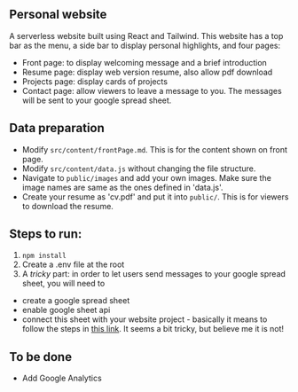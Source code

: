 ## Personal website

A serverless website built using React and Tailwind.
This website has a top bar as the menu, a side bar to display personal highlights, and four pages:

- Front page: to display welcoming message and a brief introduction
- Resume page: display web version resume, also allow pdf download
- Projects page: display cards of projects
- Contact page: allow viewers to leave a message to you. The messages will be sent to your google spread sheet.

## Data preparation

- Modify `src/content/frontPage.md`. This is for the content shown on front page.
- Modify `src/content/data.js` without changing the file structure.
- Navigate to `public/images` and add your own images. Make sure the image names are same as the ones defined in 'data.js'.
- Create your resume as 'cv.pdf' and put it into `public/`. This is for viewers to download the resume.

## Steps to run:

1. `npm install`
2. Create a .env file at the root
3. A _tricky_ part: in order to let users send messages to your google spread sheet, you will need to

- create a google spread sheet
- enable google sheet api
- connect this sheet with your website project - basically it means to follow the steps in [this link](https://dev.to/calvinpak/how-to-read-write-google-sheets-with-react-193l). It seems a bit tricky, but believe me it is not!

## To be done

- Add Google Analytics
